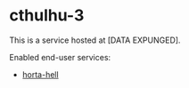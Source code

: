 <!--
SPDX-FileCopyrightText: 2017-2025 Friedrich von Never <friedrich@fornever.me>

SPDX-License-Identifier: MIT
-->

cthulhu-3
=========

This is a service hosted at [DATA EXPUNGED].

Enabled end-user services:

- [horta-hell][]

[horta-hell]: horta-hell/Readme.md
